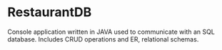 # RestaurantDB
Console application written in JAVA used to communicate with an SQL database. Includes CRUD operations and ER,  relational schemas. 
